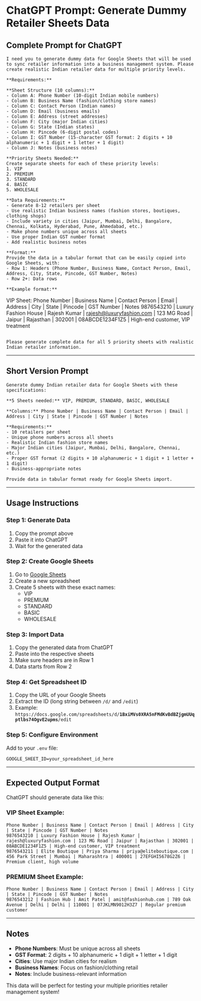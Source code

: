 # ChatGPT Prompt: Generate Dummy Retailer Sheets Data

## **Complete Prompt for ChatGPT**

```
I need you to generate dummy data for Google Sheets that will be used to sync retailer information into a business management system. Please create realistic Indian retailer data for multiple priority levels.

**Requirements:**

**Sheet Structure (10 columns):**
- Column A: Phone Number (10-digit Indian mobile numbers)
- Column B: Business Name (fashion/clothing store names)
- Column C: Contact Person (Indian names)
- Column D: Email (business emails)
- Column E: Address (street addresses)
- Column F: City (major Indian cities)
- Column G: State (Indian states)
- Column H: Pincode (6-digit postal codes)
- Column I: GST Number (15-character GST format: 2 digits + 10 alphanumeric + 1 digit + 1 letter + 1 digit)
- Column J: Notes (business notes)

**Priority Sheets Needed:**
Create separate sheets for each of these priority levels:
1. VIP
2. PREMIUM  
3. STANDARD
4. BASIC
5. WHOLESALE

**Data Requirements:**
- Generate 8-12 retailers per sheet
- Use realistic Indian business names (fashion stores, boutiques, clothing shops)
- Include variety in cities (Jaipur, Mumbai, Delhi, Bangalore, Chennai, Kolkata, Hyderabad, Pune, Ahmedabad, etc.)
- Make phone numbers unique across all sheets
- Use proper Indian GST number format
- Add realistic business notes

**Format:**
Provide the data in a tabular format that can be easily copied into Google Sheets, with:
- Row 1: Headers (Phone Number, Business Name, Contact Person, Email, Address, City, State, Pincode, GST Number, Notes)
- Row 2+: Data rows

**Example format:**
```
VIP Sheet:
Phone Number | Business Name | Contact Person | Email | Address | City | State | Pincode | GST Number | Notes
9876543210 | Luxury Fashion House | Rajesh Kumar | rajesh@luxuryfashion.com | 123 MG Road | Jaipur | Rajasthan | 302001 | 08ABCDE1234F1Z5 | High-end customer, VIP treatment
```

Please generate complete data for all 5 priority sheets with realistic Indian retailer information.
```

---

## **Short Version Prompt**

```
Generate dummy Indian retailer data for Google Sheets with these specifications:

**5 Sheets needed:** VIP, PREMIUM, STANDARD, BASIC, WHOLESALE

**Columns:** Phone Number | Business Name | Contact Person | Email | Address | City | State | Pincode | GST Number | Notes

**Requirements:**
- 10 retailers per sheet
- Unique phone numbers across all sheets
- Realistic Indian fashion store names
- Major Indian cities (Jaipur, Mumbai, Delhi, Bangalore, Chennai, etc.)
- Proper GST format (2 digits + 10 alphanumeric + 1 digit + 1 letter + 1 digit)
- Business-appropriate notes

Provide data in tabular format ready for Google Sheets import.
```

---

## **Usage Instructions**

### **Step 1: Generate Data**
1. Copy the prompt above
2. Paste it into ChatGPT
3. Wait for the generated data

### **Step 2: Create Google Sheets**
1. Go to [Google Sheets](https://sheets.google.com)
2. Create a new spreadsheet
3. Create 5 sheets with these exact names:
   - VIP
   - PREMIUM
   - STANDARD
   - BASIC
   - WHOLESALE

### **Step 3: Import Data**
1. Copy the generated data from ChatGPT
2. Paste into the respective sheets
3. Make sure headers are in Row 1
4. Data starts from Row 2

### **Step 4: Get Spreadsheet ID**
1. Copy the URL of your Google Sheets
2. Extract the ID (long string between `/d/` and `/edit`)
3. Example: `https://docs.google.com/spreadsheets/d/`**`1BxiMVs0XRA5nFMdKvBdBZjgmUUqptlbs74OgvE2upms`**`/edit`

### **Step 5: Configure Environment**
Add to your `.env` file:
```
GOOGLE_SHEET_ID=your_spreadsheet_id_here
```

---

## **Expected Output Format**

ChatGPT should generate data like this:

### **VIP Sheet Example:**
```
Phone Number | Business Name | Contact Person | Email | Address | City | State | Pincode | GST Number | Notes
9876543210 | Luxury Fashion House | Rajesh Kumar | rajesh@luxuryfashion.com | 123 MG Road | Jaipur | Rajasthan | 302001 | 08ABCDE1234F1Z5 | High-end customer, VIP treatment
9876543211 | Elite Boutique | Priya Sharma | priya@eliteboutique.com | 456 Park Street | Mumbai | Maharashtra | 400001 | 27EFGHI5678G2Z6 | Premium client, high volume
```

### **PREMIUM Sheet Example:**
```
Phone Number | Business Name | Contact Person | Email | Address | City | State | Pincode | GST Number | Notes
9876543212 | Fashion Hub | Amit Patel | amit@fashionhub.com | 789 Oak Avenue | Delhi | Delhi | 110001 | 07JKLMN9012H3Z7 | Regular premium customer
```

---

## **Notes**

- **Phone Numbers**: Must be unique across all sheets
- **GST Format**: 2 digits + 10 alphanumeric + 1 digit + 1 letter + 1 digit
- **Cities**: Use major Indian cities for realism
- **Business Names**: Focus on fashion/clothing retail
- **Notes**: Include business-relevant information

This data will be perfect for testing your multiple priorities retailer management system! 